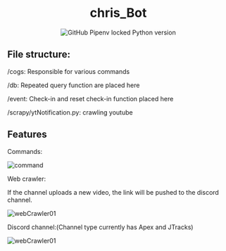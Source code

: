 <h1 align="center">chris_Bot</h1>

<p align="center">
<img alt="GitHub Pipenv locked Python version" src="https://img.shields.io/github/pipenv/locked/python-version/Weitingchien/chris_Bot_Dashboard?logo=Python&style=for-the-badge">
</p>

## File structure:

<p>/cogs: Responsible for various commands</p>
<p>/db: Repeated query function are placed here</p>
<p>/event: Check-in and reset check-in function placed here</p>
<p>/scrapy/ytNotification.py:  crawling youtube</p>

## Features

Commands:

![command](https://i.imgur.com/9ZPRamI.png)

Web crawler:

If the channel uploads a new video, the link will be pushed to the discord channel.

<img alt="webCrawler01" src="https://i.imgur.com/So6mMV0.jpg">

Discord channel:(Channel type currently has Apex and JTracks)

<img alt="webCrawler01" src="https://i.imgur.com/pcYfZNn.jpg">

